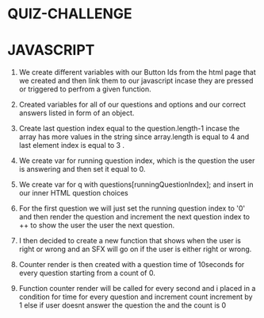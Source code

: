 # QUIZ-CHALLENGE

# JAVASCRIPT

1. We create different variables with our Button Ids from the html page that we created and then link them to our javascript incase they are pressed or triggered to perfrom a given function.

2. Created variables for all of our questions and options and our correct answers listed in form of an object. 

3. Create last question index equal to the question.length-1 incase the array has more values in the string since array.length is equal to 4 and last element index is equal to 3 .

4. We create var for running question index, which is the question the user is answering and then set it equal to 0.

5. We create var for q with questions[runningQuestionIndex]; and insert in our inner HTML question choices

6. For the first question we will just set the running question index to '0' and then render the question and increment the next question index to ++ to show the user the user the next question.

7. I then decided to create a new function that shows when the user is right or wrong and an SFX will go on if the user is either right or wrong.

8. Counter render is then created with a question time of 10seconds for every question starting from a count of 0.

9. Function counter render will be called for every second and i placed in a condition for time for every question and increment count increment by 1 else if user doesnt answer the question the and the count is 0  